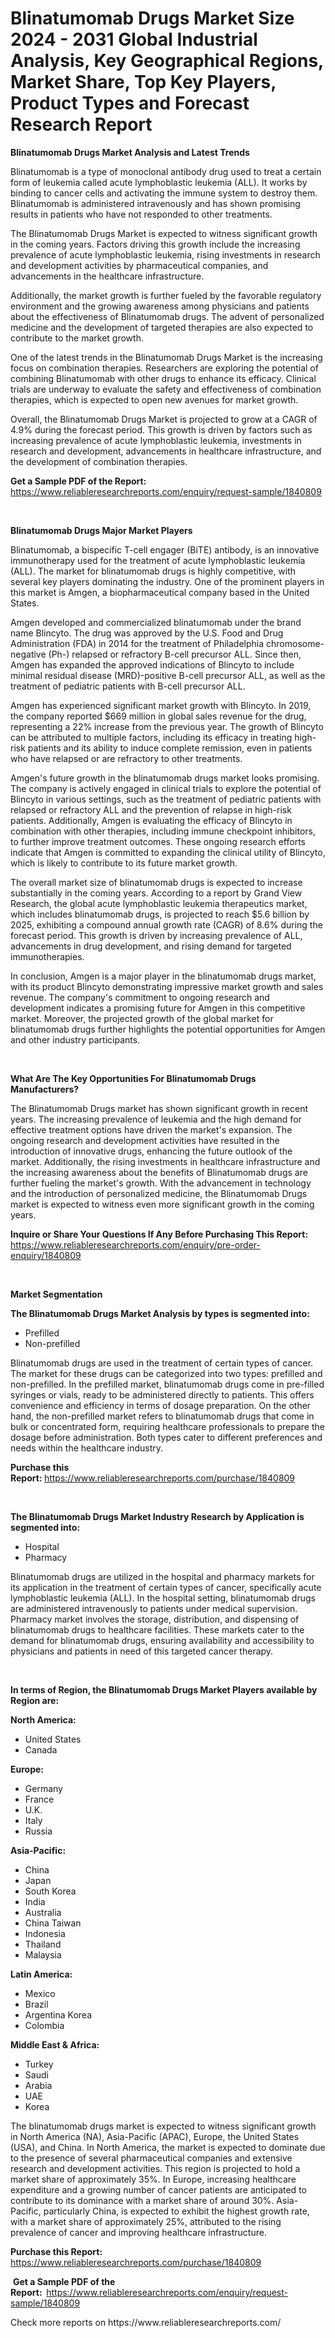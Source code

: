 <p><h1>Blinatumomab Drugs Market Size 2024 - 2031 Global Industrial Analysis, Key Geographical Regions, Market Share, Top Key Players, Product Types and Forecast Research Report</h1></p><p><strong>Blinatumomab Drugs Market Analysis and Latest Trends</strong></p>
<p><p>Blinatumomab is a type of monoclonal antibody drug used to treat a certain form of leukemia called acute lymphoblastic leukemia (ALL). It works by binding to cancer cells and activating the immune system to destroy them. Blinatumomab is administered intravenously and has shown promising results in patients who have not responded to other treatments.</p><p>The Blinatumomab Drugs Market is expected to witness significant growth in the coming years. Factors driving this growth include the increasing prevalence of acute lymphoblastic leukemia, rising investments in research and development activities by pharmaceutical companies, and advancements in the healthcare infrastructure.</p><p>Additionally, the market growth is further fueled by the favorable regulatory environment and the growing awareness among physicians and patients about the effectiveness of Blinatumomab drugs. The advent of personalized medicine and the development of targeted therapies are also expected to contribute to the market growth.</p><p>One of the latest trends in the Blinatumomab Drugs Market is the increasing focus on combination therapies. Researchers are exploring the potential of combining Blinatumomab with other drugs to enhance its efficacy. Clinical trials are underway to evaluate the safety and effectiveness of combination therapies, which is expected to open new avenues for market growth.</p><p>Overall, the Blinatumomab Drugs Market is projected to grow at a CAGR of 4.9% during the forecast period. This growth is driven by factors such as increasing prevalence of acute lymphoblastic leukemia, investments in research and development, advancements in healthcare infrastructure, and the development of combination therapies.</p></p>
<p><strong>Get a Sample PDF of the Report:&nbsp;</strong> <a href="https://www.reliableresearchreports.com/enquiry/request-sample/1840809">https://www.reliableresearchreports.com/enquiry/request-sample/1840809</a></p>
<p>&nbsp;</p>
<p><strong>Blinatumomab Drugs Major Market Players</strong></p>
<p><p>Blinatumomab, a bispecific T-cell engager (BiTE) antibody, is an innovative immunotherapy used for the treatment of acute lymphoblastic leukemia (ALL). The market for blinatumomab drugs is highly competitive, with several key players dominating the industry. One of the prominent players in this market is Amgen, a biopharmaceutical company based in the United States.</p><p>Amgen developed and commercialized blinatumomab under the brand name Blincyto. The drug was approved by the U.S. Food and Drug Administration (FDA) in 2014 for the treatment of Philadelphia chromosome-negative (Ph-) relapsed or refractory B-cell precursor ALL. Since then, Amgen has expanded the approved indications of Blincyto to include minimal residual disease (MRD)-positive B-cell precursor ALL, as well as the treatment of pediatric patients with B-cell precursor ALL.</p><p>Amgen has experienced significant market growth with Blincyto. In 2019, the company reported $669 million in global sales revenue for the drug, representing a 22% increase from the previous year. The growth of Blincyto can be attributed to multiple factors, including its efficacy in treating high-risk patients and its ability to induce complete remission, even in patients who have relapsed or are refractory to other treatments.</p><p>Amgen's future growth in the blinatumomab drugs market looks promising. The company is actively engaged in clinical trials to explore the potential of Blincyto in various settings, such as the treatment of pediatric patients with relapsed or refractory ALL and the prevention of relapse in high-risk patients. Additionally, Amgen is evaluating the efficacy of Blincyto in combination with other therapies, including immune checkpoint inhibitors, to further improve treatment outcomes. These ongoing research efforts indicate that Amgen is committed to expanding the clinical utility of Blincyto, which is likely to contribute to its future market growth.</p><p>The overall market size of blinatumomab drugs is expected to increase substantially in the coming years. According to a report by Grand View Research, the global acute lymphoblastic leukemia therapeutics market, which includes blinatumomab drugs, is projected to reach $5.6 billion by 2025, exhibiting a compound annual growth rate (CAGR) of 8.6% during the forecast period. This growth is driven by increasing prevalence of ALL, advancements in drug development, and rising demand for targeted immunotherapies.</p><p>In conclusion, Amgen is a major player in the blinatumomab drugs market, with its product Blincyto demonstrating impressive market growth and sales revenue. The company's commitment to ongoing research and development indicates a promising future for Amgen in this competitive market. Moreover, the projected growth of the global market for blinatumomab drugs further highlights the potential opportunities for Amgen and other industry participants.</p></p>
<p>&nbsp;</p>
<p><strong>What Are The Key Opportunities For Blinatumomab Drugs Manufacturers?</strong></p>
<p><p>The Blinatumomab Drugs market has shown significant growth in recent years. The increasing prevalence of leukemia and the high demand for effective treatment options have driven the market's expansion. The ongoing research and development activities have resulted in the introduction of innovative drugs, enhancing the future outlook of the market. Additionally, the rising investments in healthcare infrastructure and the increasing awareness about the benefits of Blinatumomab drugs are further fueling the market's growth. With the advancement in technology and the introduction of personalized medicine, the Blinatumomab Drugs market is expected to witness even more significant growth in the coming years.</p></p>
<p><strong>Inquire or Share Your Questions If Any Before Purchasing This Report:</strong> <a href="https://www.reliableresearchreports.com/enquiry/pre-order-enquiry/1840809">https://www.reliableresearchreports.com/enquiry/pre-order-enquiry/1840809</a></p>
<p>&nbsp;</p>
<p><strong>Market Segmentation</strong></p>
<p><strong>The Blinatumomab Drugs Market Analysis by types is segmented into:</strong></p>
<p><ul><li>Prefilled</li><li>Non-prefilled</li></ul></p>
<p><p>Blinatumomab drugs are used in the treatment of certain types of cancer. The market for these drugs can be categorized into two types: prefilled and non-prefilled. In the prefilled market, blinatumomab drugs come in pre-filled syringes or vials, ready to be administered directly to patients. This offers convenience and efficiency in terms of dosage preparation. On the other hand, the non-prefilled market refers to blinatumomab drugs that come in bulk or concentrated form, requiring healthcare professionals to prepare the dosage before administration. Both types cater to different preferences and needs within the healthcare industry.</p></p>
<p><strong>Purchase this Report:&nbsp;</strong><a href="https://www.reliableresearchreports.com/purchase/1840809">https://www.reliableresearchreports.com/purchase/1840809</a></p>
<p>&nbsp;</p>
<p><strong>The Blinatumomab Drugs Market Industry Research by Application is segmented into:</strong></p>
<p><ul><li>Hospital</li><li>Pharmacy</li></ul></p>
<p><p>Blinatumomab drugs are utilized in the hospital and pharmacy markets for its application in the treatment of certain types of cancer, specifically acute lymphoblastic leukemia (ALL). In the hospital setting, blinatumomab drugs are administered intravenously to patients under medical supervision. Pharmacy market involves the storage, distribution, and dispensing of blinatumomab drugs to healthcare facilities. These markets cater to the demand for blinatumomab drugs, ensuring availability and accessibility to physicians and patients in need of this targeted cancer therapy.</p></p>
<p>&nbsp;</p>
<p><strong>In terms of Region, the Blinatumomab Drugs Market Players available by Region are:</strong></p>
<p>
    <p> <strong> North America: </strong>
        <ul>
            <li>United States</li>
            <li>Canada</li>
        </ul>
        </p> 
    <p> <strong> Europe: </strong>
        <ul>
            <li>Germany</li>
            <li>France</li>
            <li>U.K.</li>
            <li>Italy</li>
            <li>Russia</li>
        </ul>
        </p> 
    <p> <strong> Asia-Pacific: </strong>
        <ul>
            <li>China</li>
            <li>Japan</li>
            <li>South Korea</li>
            <li>India</li>
            <li>Australia</li>
            <li>China Taiwan</li>
            <li>Indonesia</li>
            <li>Thailand</li>
            <li>Malaysia</li>
        </ul>
        </p> 
    <p> <strong> Latin America: </strong>
        <ul>
            <li>Mexico</li>
            <li>Brazil</li>
            <li>Argentina Korea</li>
            <li>Colombia</li>
        </ul>
        </p> 
    <p> <strong> Middle East & Africa: </strong>
        <ul>
            <li>Turkey</li>
            <li>Saudi</li>
            <li>Arabia</li>
            <li>UAE</li>
            <li>Korea</li>
        </ul>
    </p>
    </p>
<p><p>The blinatumomab drugs market is expected to witness significant growth in North America (NA), Asia-Pacific (APAC), Europe, the United States (USA), and China. In North America, the market is expected to dominate due to the presence of several pharmaceutical companies and extensive research and development activities. This region is projected to hold a market share of approximately 35%. In Europe, increasing healthcare expenditure and a growing number of cancer patients are anticipated to contribute to its dominance with a market share of around 30%. Asia-Pacific, particularly China, is expected to exhibit the highest growth rate, with a market share of approximately 25%, attributed to the rising prevalence of cancer and improving healthcare infrastructure.</p></p>
<p><strong>Purchase this Report: </strong><a href="https://www.reliableresearchreports.com/purchase/1840809">https://www.reliableresearchreports.com/purchase/1840809</a></p>
<p>&nbsp;<strong>Get a Sample PDF of the Report:&nbsp;&nbsp;</strong><a href="https://www.reliableresearchreports.com/enquiry/request-sample/1840809">https://www.reliableresearchreports.com/enquiry/request-sample/1840809</a></p>
<p><strong></strong></p>
<p>Check more reports on https://www.reliableresearchreports.com/</p>